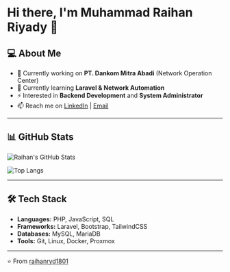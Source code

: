 # Hi there, I'm Muhammad Raihan Riyady 👋

## 💻 About Me
- 🚀 Currently working on **PT. Dankom Mitra Abadi** (Network Operation Center)
- 🌱 Currently learning **Laravel & Network Automation**
- ⚡ Interested in **Backend Development** and **System Administrator**
- 📫 Reach me on [LinkedIn](https://linkedin.com/) | [Email](mailto:youremail@example.com)

---

## 📊 GitHub Stats

![Raihan's GitHub Stats](https://github-readme-stats.vercel.app/api?username=raihanryd1801&show_icons=true&theme=radical)

![Top Langs](https://github-readme-stats.vercel.app/api/top-langs/?username=raihanryd1801&layout=compact&theme=radical)

---

## 🛠️ Tech Stack
- **Languages:** PHP, JavaScript, SQL  
- **Frameworks:** Laravel, Bootstrap, TailwindCSS  
- **Databases:** MySQL, MariaDB  
- **Tools:** Git, Linux, Docker, Proxmox  

---

⭐️ From [raihanryd1801](https://github.com/raihanryd1801)
